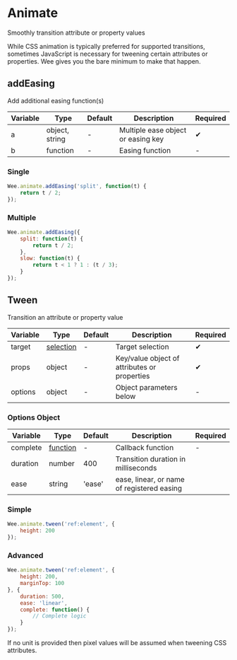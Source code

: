 # Animate

Smoothly transition attribute or property values

While CSS animation is typically preferred for supported transitions, sometimes JavaScript is necessary for tweening certain attributes or properties. Wee gives you the bare minimum to make that happen.

## addEasing

Add additional easing function(s)

|Variable|Type          |Default |Description                       |Required|
|--------|--------------|--------|----------------------------------|--------|
|a       |object, string|-       |Multiple ease object or easing key|✔       |
|b       |function      |-       |Easing function                   |-       |

### Single

```js
Wee.animate.addEasing('split', function(t) {
    return t / 2;
});
```
### Multiple

```js
Wee.animate.addEasing({
    split: function(t) {
        return t / 2;
    },
    slow: function(t) {
        return t < 1 ? 1 : (t / 3);
    }
});
```

## Tween

Transition an attribute or property value

|Variable|Type                          |Default |Description                                 |Required|
|--------|------------------------------|--------|--------------------------------------------|--------|
|target  |[selection](/script#selection)|-       |Target selection                            |	✔      |
|props   |object                        |-       |Key/value object of attributes or properties| ✔	   |
|options |object                        |-       |Object parameters below                     |-       |

### Options Object

|Variable|Type                         |Default |Description                               |Required|
|--------|-----------------------------|--------|------------------------------------------|--------|
|complete|[function](/script#functions)|-       |Callback function                         |-       |
|duration|number                       |400     |Transition duration in milliseconds       |        |
|ease    |string                       |'ease'  |ease, linear, or name of registered easing|        | 

### Simple

```js
Wee.animate.tween('ref:element', {
    height: 200
});
```

### Advanced

```js
Wee.animate.tween('ref:element', {
    height: 200,
    marginTop: 100
}, {
    duration: 500,
    ease: 'linear',
    complete: function() {
        // Complete logic
    }
});
```

If no unit is provided then pixel values will be assumed when tweening CSS attributes.